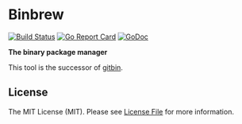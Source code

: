 # Binbrew

[![Build Status](https://img.shields.io/travis/binhq/binbrew.svg?style=flat-square)](https://travis-ci.org/binhq/binbrew)
[![Go Report Card](https://goreportcard.com/badge/github.com/binhq/binbrew?style=flat-square)](https://goreportcard.com/report/github.com/binhq/binbrew)
[![GoDoc](http://img.shields.io/badge/godoc-reference-5272B4.svg?style=flat-square)](https://godoc.org/github.com/binhq/binbrew)


**The binary package manager**

This tool is the successor of [gitbin](https://github.com/binhq/gitbin).


## License

The MIT License (MIT). Please see [License File](LICENSE) for more information.

